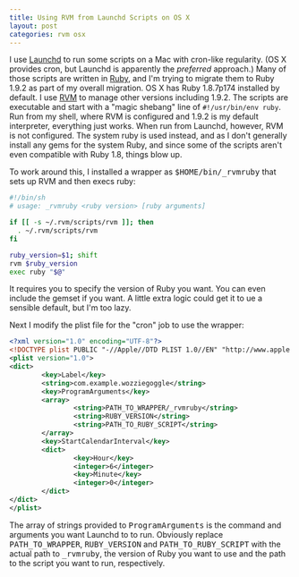 ```yaml
---
title: Using RVM from Launchd Scripts on OS X
layout: post
categories: rvm osx
---
```


I use [Launchd](/osx/2009/08/30/launchd-for-cron-jobs.html) to run some
scripts on a Mac with cron-like regularity. (OS X provides cron, but
Launchd is apparently the *preferred* approach.) Many of those scripts
are written in [Ruby](http://www.ruby-lang.org/), and I'm trying to
migrate them to Ruby 1.9.2 as part of my overall migration. OS X has
Ruby 1.8.7p174 installed by default. I use
[RVM](http://rvm.beginrescueend.com) to manage other versions including
1.9.2. The scripts are executable and start with a "magic shebang" line
of <code>#!/usr/bin/env ruby</code>. Run from my shell, where RVM is
configured and 1.9.2 is my default interpreter, everything just works.
When run from Launchd, however, RVM is not configured. The system ruby
is used instead, and as I don't generally install any gems for the
system Ruby, and since some of the scripts aren't even compatible with
Ruby 1.8, things blow up.

To work around this, I installed a wrapper as
<tt>$HOME/bin/_rvmruby</tt> that sets up RVM and then execs ruby:

```bash
#!/bin/sh
# usage: _rvmruby <ruby version> [ruby arguments]

if [[ -s ~/.rvm/scripts/rvm ]]; then
  . ~/.rvm/scripts/rvm
fi

ruby_version=$1; shift
rvm $ruby_version
exec ruby "$@"
```

It requires you to specify the version of Ruby you want. You can even
include the gemset if you want. A little extra logic could get it to ue
a sensible default, but I'm too lazy.

Next I modify the plist file for the "cron" job to use the wrapper:

```xml
<?xml version="1.0" encoding="UTF-8"?>
<!DOCTYPE plist PUBLIC "-//Apple//DTD PLIST 1.0//EN" "http://www.apple.com/DTDs/PropertyList-1.0.dtd">
<plist version="1.0">
<dict>
        <key>Label</key>
        <string>com.example.wozziegoggle</string>
        <key>ProgramArguments</key>
        <array>
                <string>PATH_TO_WRAPPER/_rvmruby</string>
                <string>RUBY_VERSION</string>
                <string>PATH_TO_RUBY_SCRIPT</string>
        </array>
        <key>StartCalendarInterval</key>
        <dict>
                <key>Hour</key>
                <integer>6</integer>
                <key>Minute</key>
                <integer>0</integer>
        </dict>
</dict>
</plist>
```

The array of strings provided to <tt>ProgramArguments</tt> is the
command and arguments you want Launchd to to run. Obviously replace
<tt>PATH_TO_WRAPPER</tt>, <tt>RUBY_VERSION</tt> and
<tt>PATH_TO_RUBY_SCRIPT</tt> with the actual path to
<tt>_rvmruby</tt>, the version of Ruby you want to use and the path
to the script you want to run, respectively.
